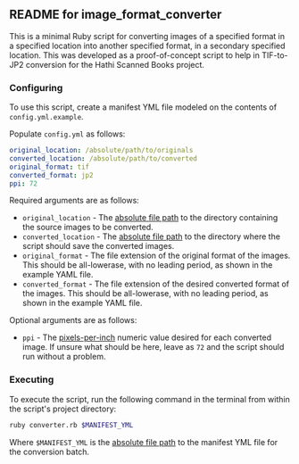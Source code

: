 ## README for image_format_converter

This is a minimal Ruby script for converting images of a specified format in a specified location into another specified format, in a secondary specified location.  This was developed as a proof-of-concept script to help in TIF-to-JP2 conversion for the Hathi Scanned Books project.


### Configuring

To use this script, create a manifest YML file modeled on the contents of ```config.yml.example```.

Populate ```config.yml``` as follows:
```yml
original_location: /absolute/path/to/originals
converted_location: /absolute/path/to/converted
original_format: tif
converted_format: jp2
ppi: 72
```

Required arguments are as follows:
* ```original_location``` - The [absolute file path](https://www.computerhope.com/jargon/a/absopath.htm) to the directory containing the source images to be converted.
* ```converted_location``` - The [absolute file path](https://www.computerhope.com/jargon/a/absopath.htm) to the directory where the script should save the converted images.
* ```original_format``` - The file extension of the original format of the images.  This should be all-lowerase, with no leading period, as shown in the example YAML file.
* ```converted_format``` - The file extension of the desired converted format of the images.  This should be all-lowerase, with no leading period, as shown in the example YAML file.

Optional arguments are as follows:
* ```ppi``` - The [pixels-per-inch](https://en.wikipedia.org/wiki/Pixel_density) numeric value desired for each converted image.  If unsure what should be here, leave as ```72``` and the script should run without a problem.


### Executing

To execute the script, run the following command in the terminal from within the script's project directory:
```bash
ruby converter.rb $MANIFEST_YML
```
Where ```$MANIFEST_YML``` is the [absolute file path](https://www.computerhope.com/jargon/a/absopath.htm) to the manifest YML file for the conversion batch.
